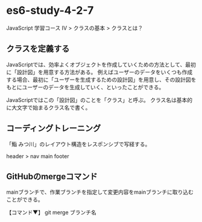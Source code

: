 # es6-study-4-2-7
JavaScript 学習コース IV > クラスの基本 > クラスとは？

## クラスを定義する
JavaScriptでは、効率よくオブジェクトを作成していくための方法として、最初に「設計図」を用意する方法がある。
例えばユーザーのデータをいくつも作成する場合、最初に「ユーザーを生成するための設計図」を用意し、その設計図をもとにユーザーのデータを生成していく、といったことができる。

JavaScriptではこの「設計図」のことを「クラス」と呼ぶ。
クラス名は基本的に大文字で始まるクラス名で書く。

## コーディングトレーニング
「鮨 みつ川」のレイアウト構造をレスポンシブで写経する。

header > nav
main
footer

## GitHubのmergeコマンド
mainブランチで、作業ブランチを指定して変更内容をmainブランチに取り込むことができる。

【コマンド▼】
git merge ブランチ名
